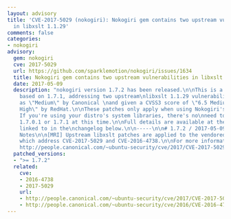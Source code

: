 ```yaml
---
layout: advisory
title: 'CVE-2017-5029 (nokogiri): Nokogiri gem contains two upstream vulnerabilities
  in libxslt 1.1.29'
comments: false
categories:
- nokogiri
advisory:
  gem: nokogiri
  cve: 2017-5029
  url: https://github.com/sparklemotion/nokogiri/issues/1634
  title: Nokogiri gem contains two upstream vulnerabilities in libxslt 1.1.29
  date: 2017-05-09
  description: "nokogiri version 1.7.2 has been released.\n\nThis is a security update
    based on 1.7.1, addressing two upstream\nlibxslt 1.1.29 vulnerabilities classified
    as \"Medium\" by Canonical \nand given a CVSS3 score of \"6.5 Medium\" and \"8.8
    High\" by RedHat.\n\nThese patches only apply when using Nokogiri's vendored libxslt\npackage.
    If you're using your distro's system libraries, there's no\nneed to upgrade from
    1.7.0.1 or 1.7.1 at this time.\n\nFull details are available at the github issue
    linked to in the\nchangelog below.\n\n-----\n\n# 1.7.2 / 2017-05-09\n\n## Security
    Notes\n\n[MRI] Upstream libxslt patches are applied to the vendored libxslt\n1.1.29
    which address CVE-2017-5029 and CVE-2016-4738.\n\nFor more information:\n\n* https://github.com/sparklemotion/nokogiri/issues/1634\n*
    http://people.canonical.com/~ubuntu-security/cve/2017/CVE-2017-5029.html\n* http://people.canonical.com/~ubuntu-security/cve/2016/CVE-2016-4738.html\n"
  patched_versions:
  - ">= 1.7.2"
  related:
    cve:
    - 2016-4738
    - 2017-5029
    url:
    - http://people.canonical.com/~ubuntu-security/cve/2017/CVE-2017-5029.html
    - http://people.canonical.com/~ubuntu-security/cve/2016/CVE-2016-4738.html
---
```

